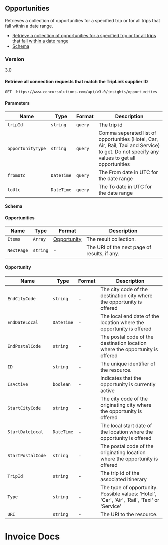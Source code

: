 
## Opportunities 


Retrieves a collection of opportunities for a specified trip or for all trips that fall within a date range.

* [Retrieve a collection of opportunities for a specified trip or for all trips that fall within a date range](#get)
* [Schema](#schema)

### Version
3.0

#### <a name="get"></a>Retrieve all connection requests that match the TripLink supplier ID

    GET  https://www.concursolutions.com/api/v3.0/insights/opportunities

        
#### Parameters

Name | Type | Format | Description
-----|------|--------|------------			
`tripId	`|	`string`	|	`query`	|	The trip id
`opportunityType`	|	`string`	|	`query`	|	Comma seperated list of opportunities (Hotel, Car, Air, Rail, Taxi and Service) to get. Do not specify any values to get all opportunities
`fromUtc`	|	`DateTime`	|	`query`	|	The From date in UTC for the date range
`toUtc`	|	`DateTime`	|	`query`	|	The To date in UTC for the date range


#### <a name="schema"></a>Schema


#### <a name="opportunities"></a>Opportunities

Name | Type | Format | Description
-----|------|--------|------------
`Items`	|	`Array`	|	[Opportunity](#opportunity)	|	The result collection.
`NextPage`	|	`string`	|	-	|	The URI of the next page of results, if any.


#### <a name="opportunity"></a>Opportunity

Name | Type | Format | Description
-----|------|--------|------------
`EndCityCode`	|	`string`	|	-	|	The city code of the destination city where the opportunity is offered
`EndDateLocal`	|	`DateTime`	|	-	|	The local end date of the location where the opportunity is offered
`EndPostalCode`	|	`string`	|	-	|	The postal code of the destination location where the opportunity is offered
`ID`	|	`string`	|	-	|	The unique identifier of the resource.
`IsActive`	|	`boolean`	|	-	|	Indicates that the opportunity is currently active
`StartCityCode`	|	`string`	|	-	|	The city code of the originating city where the opportunity is offered
`StartDateLocal`	|	`DateTime`	|	-	|	The local start date of the location where the opportunity is offered
`StartPostalCode	`|	`string`	|	-	|	The postal code of the originating location where the opportunity is offered
`TripId	`|	`string`	|	-	|	The trip id of the associated itinerary
`Type`	|	`string`	|	-	|	The type of opportunity. Possible values: 'Hotel', 'Car', 'Air', 'Rail', 'Taxi' or 'Service'
`URI`	|	`string`	|	-	|	The URI to the resource.					


# Invoice Docs
